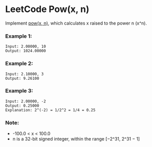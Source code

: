 # LeetCode Pow(x, n)
Implement [pow(x, n)](http://www.cplusplus.com/reference/valarray/pow/), which calculates x raised to the power n (x^n).

### Example 1:
```
Input: 2.00000, 10
Output: 1024.00000
```

### Example 2:
```
Input: 2.10000, 3
Output: 9.26100
```

### Example 3:
```
Input: 2.00000, -2
Output: 0.25000
Explanation: 2^(-2) = 1/2^2 = 1/4 = 0.25
```

### Note:

* -100.0 < x < 100.0
* n is a 32-bit signed integer, within the range [−2^31, 2^31 − 1]